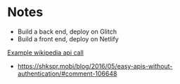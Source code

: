 # Notes

- Build a back end, deploy on Glitch
- Build a front end, deploy on Netlify

[Example wikipedia api call](https://en.wikipedia.org/w/api.php?action=query&format=json&list=search&utf8=1&srlimit=50&srinfo=totalhits&srsearch=BALTIMORE)

- https://shkspr.mobi/blog/2016/05/easy-apis-without-authentication/#comment-106648
